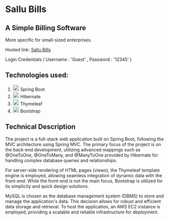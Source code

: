 # Sallu Bills
<h2>A Simple Billing Software</h2>
    <p>More specific for small-sized enterprises.</p>
    <p>Hosted link: <a href="http://ec2-44-211-175-123.compute-1.amazonaws.com:8080" target="_blank">Sallu Bills</a></p>
    <p>Login Credentials ( Username : 'Guest' , Password : '12345' )</p>
    <div class="technologies">
        <h2>Technologies used:</h2>
        <ol class="tech-list">
            <li>
                <img class="tech-icon" src="https://img.icons8.com/?size=512&id=2oBx9FpXcbLa&format=png" alt="Spring Boot Icon" width="20px">
                Spring Boot
            </li>
            <li>
              <img class="tech-icon" src="https://encrypted-tbn0.gstatic.com/images?q=tbn:ANd9GcRxQvUjVHLyCyHwToTJAd-y5amju86_oOYJQYul4499pzD8rHuBKKaz6-EjupHUC65DJZA&usqp=CAU" width="20px" alt="Hibernate Icon">
                Hibernate
            </li>
            <li>
                <img class="tech-icon" src="https://www.thymeleaf.org/images/thymeleaf.png" width="20px" alt="Thymeleaf Icon">
                Thymeleaf
            </li>
            <li>
                <img class="tech-icon" src="https://getbootstrap.com/docs/5.3/assets/brand/bootstrap-logo-shadow.png" width="20px" alt="Bootstrap Icon">
                Bootstrap
            </li>
        </ol>
    </div>
    <div class="description">
        <h2>Technical Description</h2>
        <p>The project is a full-stack web application built on Spring Boot, following the MVC architecture using
            Spring MVC. The primary focus of the project is on the back-end development, utilizing advanced mappings
            such as @OneToOne, @OneToMany, and @ManyToOne provided by Hibernate for handling complex database queries
            and relationships.</p>
        <p>For server-side rendering of HTML pages (views), the Thymeleaf template engine is employed, allowing
            seamless integration of dynamic data with the front-end. While the front-end is not the main focus,
            Bootstrap is utilized for its simplicity and quick design solutions.</p>
        <p>MySQL is chosen as the database management system (DBMS) to store and manage the application's data. This
            decision allows for robust and efficient data storage and retrieval. To host the application, an AWS EC2
            instance is employed, providing a scalable and reliable infrastructure for deployment.</p>
    </div>
